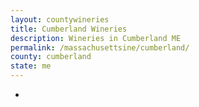 ```yaml
---
layout: countywineries
title: Cumberland Wineries
description: Wineries in Cumberland ME
permalink: /massachusettsine/cumberland/
county: cumberland
state: me
---
```

-
